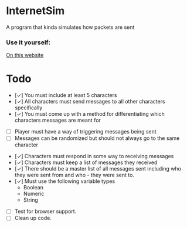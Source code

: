 # InternetSim
 A program that kinda simulates how packets are sent
 
 ### Use it yourself:
 [On this website](https://dashing-marzipan-542b73.netlify.app)


 # Todo
- [✓] You must include at least 5 characters
- [✓] All characters must send messages to all other characters specifically
- [✓] You must come up with a method for differentiating which characters messages are meant for
- [ ] Player must have a way of triggering messages being sent
- [ ] Messages can be randomized but should not always go to the same character
- [✓] Characters must respond in some way to receiving messages 
- [✓] Characters must keep a list of messages they received
- [✓] There should be a master list of all messages sent including who they were sent from and who - they were sent to.
- [✓] Must use the following variable types
    - Boolean
    - Numeric
    - String

- [ ] Test for browser support.
- [ ] Clean up code.
